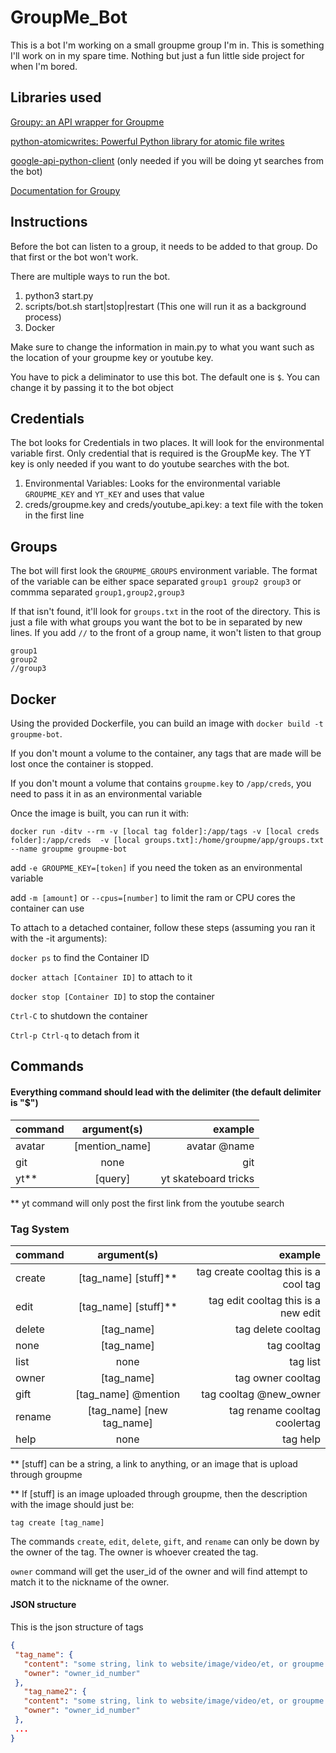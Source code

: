 # GroupMe_Bot
This is a bot I'm working on a small groupme group I'm in. This is something I'll work on in my spare time. Nothing but 
just a fun little side project for when I'm bored.

## Libraries used
[Groupy: an API wrapper for Groupme](https://github.com/rhgrant10/Groupy)

[python-atomicwrites: Powerful Python library for atomic file writes](https://github.com/untitaker/python-atomicwrites)

[google-api-python-client](https://developers.google.com/youtube/v3/quickstart/python) (only needed if you will be doing yt searches from the bot)

[Documentation for Groupy](http://groupy.readthedocs.io/en/master/index.html)

## Instructions
Before the bot can listen to a group, it needs to be added to that group. Do that first or the bot won't work.

There are multiple ways to run the bot.

1. python3 start.py
2. scripts/bot.sh start|stop|restart (This one will run it as a background process)
3. Docker

Make sure to change the information in main.py to what you want such as the location of your groupme key or youtube key.

You have to pick a deliminator to use this bot. The default one is `$`. You can change it by passing it to the bot 
object

## Credentials
The bot looks for Credentials in two places. It will look for the environmental variable first. Only credential that is required is the GroupMe key. The YT key is only needed if you want to do youtube searches with the bot.

1. Environmental Variables: Looks for the environmental variable `GROUPME_KEY` and `YT_KEY` and uses that value
2. creds/groupme.key and creds/youtube_api.key: a text file with the token in the first line

## Groups
The bot will first look the `GROUPME_GROUPS` environment variable. The format of the variable can be either space 
separated `group1 group2 group3` or commma separated `group1,group2,group3`

If that isn't found, it'll look for `groups.txt` in the root of the directory. This is just a file with what groups you want the bot
to be in separated by new lines. If you add `//` to the front of a group name, it won't listen to that group

```
group1
group2
//group3
```


## Docker
Using the provided Dockerfile, you can build an image with `docker build -t groupme-bot`.

If you don't mount a volume to the container, any tags that are made will be lost once the container is stopped.

If you don't mount a volume that contains `groupme.key` to `/app/creds`, you need to pass it in as an environmental variable

Once the image is built, you can run it with:

`docker run -ditv --rm -v [local tag folder]:/app/tags -v [local creds folder]:/app/creds 
-v [local groups.txt]:/home/groupme/app/groups.txt --name groupme groupme-bot`

add `-e GROUPME_KEY=[token]` if you need the token as an environmental variable

add `-m [amount]` or `--cpus=[number]` to limit the ram or CPU cores the container can use

To attach to a detached container, follow these steps (assuming you ran it with the -it arguments):

`docker ps` to find the Container ID

`docker attach [Container ID]` to attach to it

`docker stop [Container ID]` to stop the container

`Ctrl-C` to shutdown the container

`Ctrl-p Ctrl-q` to detach from it

## Commands
#### Everything command should lead with the delimiter (the default delimiter is "$")

| command | argument(s) | example
| ------------- |:-------------:| --------------------------------------:|
| avatar        | [mention_name]         | avatar @name                  |
| git           | none                   | git                           |
| yt**          | [query]                | yt skateboard tricks

** yt command will only post the first link from the youtube search

### Tag System

| command | argument(s) | example
| ------------- |:-------------:| -------------------------------------------------:|
| create        | [tag_name] [stuff]**      | tag create cooltag this is a cool tag |
| edit          | [tag_name] [stuff]**      | tag edit cooltag this is a new edit   |
| delete        | [tag_name]                | tag delete cooltag                    |
| none          | [tag_name]                | tag cooltag                           |
| list          | none                      | tag list                              |
| owner         | [tag_name]                | tag owner cooltag                     |
| gift          | [tag_name] @mention       | tag cooltag @new_owner                |
| rename        | [tag_name] [new tag_name] | tag rename cooltag coolertag          |
| help          | none                      | tag help                              |

** [stuff] can be a string, a link to anything, or an image that is upload through groupme

** If [stuff] is an image uploaded through groupme, then the description with the image should just be:
 
 `tag create [tag_name]`
 
 The commands `create`, `edit`, `delete`, `gift`, and `rename` can only be down by the owner of the tag. 
 The owner is whoever created the tag.
 
 `owner` command will get the user_id of the owner and will find attempt to match it to the nickname of the owner.
 
 
 #### JSON structure
 
 This is the json structure of tags
 
 ```json
{
  "tag_name": {
    "content": "some string, link to website/image/video/et, or groupme image/video url",
    "owner": "owner_id_number"
  },
    "tag_name2": {
    "content": "some string, link to website/image/video/et, or groupme image/video url",
    "owner": "owner_id_number"
  },
  ...
}
```
